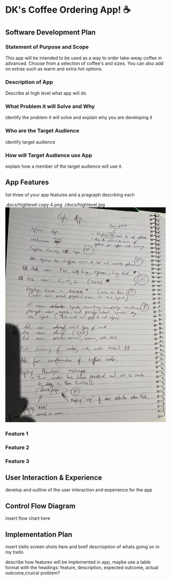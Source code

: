 # DK's Coffee Ordering App! ☕️

## Software Development Plan

### Statement of Purpose and Scope

This app will be intended to be used as a way to order take-away coffee in advanced. Choose from a selection of coffee's and sizes. You can also add on extras such as warm and extra hot options. 

### Description of App

Describe at high level what app will do

### What Problem it will Solve and Why

identify the problem it will solve and explain why you are developing it

### Who are the Target Audience

identify target audience

### How will Target Audience use App

explain how a member of the target audience will use it.

## App Features



list three of your app features and a pragraph descrbing each

.docs/highlevel copy 4.png
./docs/highlevel.jpg
![](docs/highlevel.jpg)


### Feature 1

### Feature 2

### Feature 3

## User Interaction & Experience

develop and outline of the user interaction and experience for the app

## Control Flow Diagram

insert flow chart here

## Implementation Plan

insert trello screen shots here and breif descrioption of whats going on in my trello 

describe how features will be implemented in app, maybe use a table format with the headings: feature, description, expected outcome, actual outcome,cruical problem?

